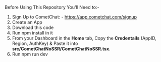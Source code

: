 Before Using This Repository You'll Need to:-
1. Sign Up to CometChat: - https://app.cometchat.com/signup
2. Create an App
3. Download this code
4. Run npm install in it
5. From your Dashboard in the **Home** tab, Copy the **Credentails** (AppID, Region, AuthKey) & Paste it into **src/CometChatNoSSR/CometChatNoSSR.tsx**.
6. Run npm run dev
   
